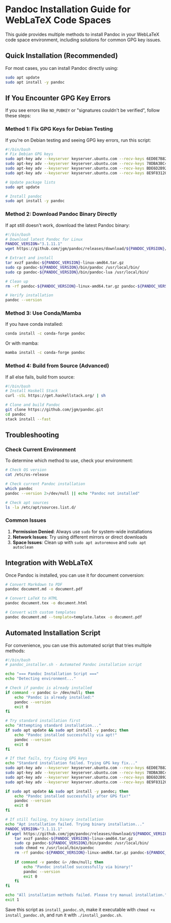 # Pandoc Installation Guide for WebLaTeX Code Spaces

This guide provides multiple methods to install Pandoc in your WebLaTeX code space environment, including solutions for common GPG key issues.

## Quick Installation (Recommended)

For most cases, you can install Pandoc directly using:

```bash
sudo apt update
sudo apt install -y pandoc
```

## If You Encounter GPG Key Errors

If you see errors like `NO_PUBKEY` or "signatures couldn't be verified", follow these steps:

### Method 1: Fix GPG Keys for Debian Testing

If you're on Debian testing and seeing GPG key errors, run this script:

```bash
#!/bin/bash
# Fix Debian GPG keys
sudo apt-key adv --keyserver keyserver.ubuntu.com --recv-keys 6ED0E7B82643E131
sudo apt-key adv --keyserver keyserver.ubuntu.com --recv-keys 78DBA3BC47EF2265  
sudo apt-key adv --keyserver keyserver.ubuntu.com --recv-keys BDE6D2B9216EC7A8
sudo apt-key adv --keyserver keyserver.ubuntu.com --recv-keys 8E9F831205B4BA95

# Update package lists
sudo apt update

# Install pandoc
sudo apt install -y pandoc
```

### Method 2: Download Pandoc Binary Directly

If apt still doesn't work, download the latest Pandoc binary:

```bash
#!/bin/bash
# Download latest Pandoc for Linux
PANDOC_VERSION="3.1.11.1"
wget https://github.com/jgm/pandoc/releases/download/${PANDOC_VERSION}/pandoc-${PANDOC_VERSION}-linux-amd64.tar.gz

# Extract and install
tar xvzf pandoc-${PANDOC_VERSION}-linux-amd64.tar.gz
sudo cp pandoc-${PANDOC_VERSION}/bin/pandoc /usr/local/bin/
sudo cp pandoc-${PANDOC_VERSION}/bin/pandoc-lua /usr/local/bin/

# Clean up
rm -rf pandoc-${PANDOC_VERSION}-linux-amd64.tar.gz pandoc-${PANDOC_VERSION}/

# Verify installation
pandoc --version
```

### Method 3: Use Conda/Mamba

If you have conda installed:

```bash
conda install -c conda-forge pandoc
```

Or with mamba:

```bash
mamba install -c conda-forge pandoc
```

### Method 4: Build from Source (Advanced)

If all else fails, build from source:

```bash
#!/bin/bash
# Install Haskell Stack
curl -sSL https://get.haskellstack.org/ | sh

# Clone and build Pandoc
git clone https://github.com/jgm/pandoc.git
cd pandoc
stack install --fast
```

## Troubleshooting

### Check Current Environment

To determine which method to use, check your environment:

```bash
# Check OS version
cat /etc/os-release

# Check current Pandoc installation
which pandoc
pandoc --version 2>/dev/null || echo "Pandoc not installed"

# Check apt sources
ls -la /etc/apt/sources.list.d/
```

### Common Issues

1. **Permission Denied**: Always use `sudo` for system-wide installations
2. **Network Issues**: Try using different mirrors or direct downloads
3. **Space Issues**: Clean up with `sudo apt autoremove` and `sudo apt autoclean`

## Integration with WebLaTeX

Once Pandoc is installed, you can use it for document conversion:

```bash
# Convert Markdown to PDF
pandoc document.md -o document.pdf

# Convert LaTeX to HTML
pandoc document.tex -o document.html

# Convert with custom templates
pandoc document.md --template=template.latex -o document.pdf
```

## Automated Installation Script

For convenience, you can use this automated script that tries multiple methods:

```bash
#!/bin/bash
# pandoc_installer.sh - Automated Pandoc installation script

echo "=== Pandoc Installation Script ==="
echo "Detecting environment..."

# Check if pandoc is already installed
if command -v pandoc &> /dev/null; then
    echo "Pandoc is already installed:"
    pandoc --version
    exit 0
fi

# Try standard installation first
echo "Attempting standard installation..."
if sudo apt update && sudo apt install -y pandoc; then
    echo "Pandoc installed successfully via apt!"
    pandoc --version
    exit 0
fi

# If that fails, try fixing GPG keys
echo "Standard installation failed. Trying GPG key fix..."
sudo apt-key adv --keyserver keyserver.ubuntu.com --recv-keys 6ED0E7B82643E131 2>/dev/null
sudo apt-key adv --keyserver keyserver.ubuntu.com --recv-keys 78DBA3BC47EF2265 2>/dev/null
sudo apt-key adv --keyserver keyserver.ubuntu.com --recv-keys BDE6D2B9216EC7A8 2>/dev/null
sudo apt-key adv --keyserver keyserver.ubuntu.com --recv-keys 8E9F831205B4BA95 2>/dev/null

if sudo apt update && sudo apt install -y pandoc; then
    echo "Pandoc installed successfully after GPG fix!"
    pandoc --version
    exit 0
fi

# If still failing, try binary installation
echo "Apt installation failed. Trying binary installation..."
PANDOC_VERSION="3.1.11.1"
if wget https://github.com/jgm/pandoc/releases/download/${PANDOC_VERSION}/pandoc-${PANDOC_VERSION}-linux-amd64.tar.gz; then
    tar xvzf pandoc-${PANDOC_VERSION}-linux-amd64.tar.gz
    sudo cp pandoc-${PANDOC_VERSION}/bin/pandoc /usr/local/bin/
    sudo chmod +x /usr/local/bin/pandoc
    rm -rf pandoc-${PANDOC_VERSION}-linux-amd64.tar.gz pandoc-${PANDOC_VERSION}/
    
    if command -v pandoc &> /dev/null; then
        echo "Pandoc installed successfully via binary!"
        pandoc --version
        exit 0
    fi
fi

echo "All installation methods failed. Please try manual installation."
exit 1
```

Save this script as `install_pandoc.sh`, make it executable with `chmod +x install_pandoc.sh`, and run it with `./install_pandoc.sh`.